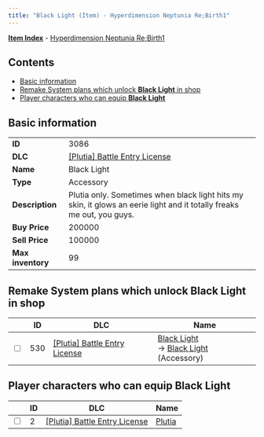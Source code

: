 ```yaml
---
title: "Black Light (Item) - Hyperdimension Neptunia Re;Birth1"
---
```


[**Item Index**](/neptunia/rb1/item/index.html) - [Hyperdimension Neptunia Re;Birth1](/neptunia/rb1)

## Contents

- [Basic information](#basic-information)
- [Remake System plans which unlock **Black Light** in shop](#remake-system-plans-which-unlock-black-light-in-shop)
- [Player characters who can equip **Black Light**](#player-characters-who-can-equip-black-light)

## Basic information

|   |   |
| -- | -- |
| **ID** | 3086 |
| **DLC** | [[Plutia] Battle Entry License](/neptunia/rb1/dlc/7-plutia.html) |
| **Name** | Black Light |
| **Type** | Accessory |
| **Description** | Plutia only. Sometimes when black light hits my skin, it glows an eerie light and it totally freaks me out, you guys. |
| **Buy Price** | 200000 |
| **Sell Price** | 100000 |
| **Max inventory** | 99 |


## Remake System plans which unlock **Black Light** in shop

|    | ID | DLC | Name |
| -- | -- | --- | ---- |
| <input type="checkbox" id="rb1-remake-7-530" class="trackbox" /> | 530 | [[Plutia] Battle Entry License](/neptunia/rb1/dlc/7-plutia.html) | [Black Light](/neptunia/rb1/remake/7-530-black-light.html)<br /> → [Black Light](/neptunia/rb1/item/7-3086-black-light.html) (Accessory) |


## Player characters who can equip **Black Light**

|    | ID | DLC | Name |
| -- | -- | --- | ---- |
| <input type="checkbox" id="rb1-player-7-2" class="trackbox" /> | 2 | [[Plutia] Battle Entry License](/neptunia/rb1/dlc/7-plutia.html) | [Plutia](/neptunia/rb1/player/7-2-plutia.html) |
